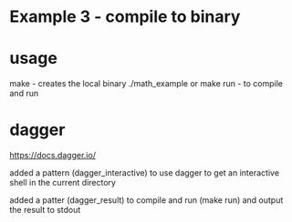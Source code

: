 # Example 3 - compile to binary

# usage
make - creates the local binary ./math_example
or 
make run - to compile and run

# dagger
https://docs.dagger.io/

added a pattern (dagger_interactive) to use dagger to get an interactive shell in the current directory

added a patter (dagger_result) to compile and run (make run) and output the result to stdout
